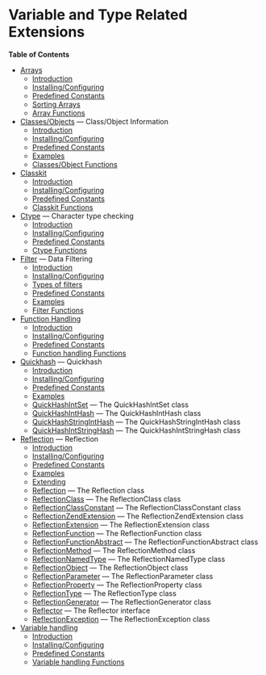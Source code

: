 Variable and Type Related Extensions
====================================

**Table of Contents**

-   [Arrays](/book/array.html)
    -   [Introduction](/intro/array.html)
    -   [Installing/Configuring](/array/setup.html)
    -   [Predefined Constants](/array/constants.html)
    -   [Sorting Arrays](/array/sorting.html)
    -   [Array Functions](/ref/array.html)
-   [Classes/Objects](/book/classobj.html) — Class/Object Information
    -   [Introduction](/intro/classobj.html)
    -   [Installing/Configuring](/classobj/setup.html)
    -   [Predefined Constants](/classobj/constants.html)
    -   [Examples](/classobj/examples.html)
    -   [Classes/Object Functions](/ref/classobj.html)
-   [Classkit](/book/classkit.html)
    -   [Introduction](/intro/classkit.html)
    -   [Installing/Configuring](/classkit/setup.html)
    -   [Predefined Constants](/classkit/constants.html)
    -   [Classkit Functions](/ref/classkit.html)
-   [Ctype](/book/ctype.html) — Character type checking
    -   [Introduction](/intro/ctype.html)
    -   [Installing/Configuring](/ctype/setup.html)
    -   [Predefined Constants](/ctype/constants.html)
    -   [Ctype Functions](/ref/ctype.html)
-   [Filter](/book/filter.html) — Data Filtering
    -   [Introduction](/intro/filter.html)
    -   [Installing/Configuring](/filter/setup.html)
    -   [Types of filters](/filter/filters.html)
    -   [Predefined Constants](/filter/constants.html)
    -   [Examples](/filter/examples.html)
    -   [Filter Functions](/ref/filter.html)
-   [Function Handling](/book/funchand.html)
    -   [Introduction](/intro/funchand.html)
    -   [Installing/Configuring](/funchand/setup.html)
    -   [Predefined Constants](/funchand/constants.html)
    -   [Function handling Functions](/ref/funchand.html)
-   [Quickhash](/book/quickhash.html) — Quickhash
    -   [Introduction](/intro/quickhash.html)
    -   [Installing/Configuring](/quickhash/setup.html)
    -   [Predefined Constants](/quickhash/constants.html)
    -   [Examples](/quickhash/examples.html)
    -   [QuickHashIntSet](/class/quickhashintset.html) — The
        QuickHashIntSet class
    -   [QuickHashIntHash](/class/quickhashinthash.html) — The
        QuickHashIntHash class
    -   [QuickHashStringIntHash](/class/quickhashstringinthash.html) —
        The QuickHashStringIntHash class
    -   [QuickHashIntStringHash](/class/quickhashintstringhash.html) —
        The QuickHashIntStringHash class
-   [Reflection](/book/reflection.html) — Reflection
    -   [Introduction](/intro/reflection.html)
    -   [Installing/Configuring](/reflection/setup.html)
    -   [Predefined Constants](/reflection/constants.html)
    -   [Examples](/reflection/examples.html)
    -   [Extending](/reflection/extending.html)
    -   [Reflection](/class/reflection.html) — The Reflection class
    -   [ReflectionClass](/class/reflectionclass.html) — The
        ReflectionClass class
    -   [ReflectionClassConstant](/class/reflectionclassconstant.html) —
        The ReflectionClassConstant class
    -   [ReflectionZendExtension](/class/reflectionzendextension.html) —
        The ReflectionZendExtension class
    -   [ReflectionExtension](/class/reflectionextension.html) — The
        ReflectionExtension class
    -   [ReflectionFunction](/class/reflectionfunction.html) — The
        ReflectionFunction class
    -   [ReflectionFunctionAbstract](/class/reflectionfunctionabstract.html)
        — The ReflectionFunctionAbstract class
    -   [ReflectionMethod](/class/reflectionmethod.html) — The
        ReflectionMethod class
    -   [ReflectionNamedType](/class/reflectionnamedtype.html) — The
        ReflectionNamedType class
    -   [ReflectionObject](/class/reflectionobject.html) — The
        ReflectionObject class
    -   [ReflectionParameter](/class/reflectionparameter.html) — The
        ReflectionParameter class
    -   [ReflectionProperty](/class/reflectionproperty.html) — The
        ReflectionProperty class
    -   [ReflectionType](/class/reflectiontype.html) — The
        ReflectionType class
    -   [ReflectionGenerator](/class/reflectiongenerator.html) — The
        ReflectionGenerator class
    -   [Reflector](/class/reflector.html) — The Reflector interface
    -   [ReflectionException](/class/reflectionexception.html) — The
        ReflectionException class
-   [Variable handling](/book/var.html)
    -   [Introduction](/intro/var.html)
    -   [Installing/Configuring](/var/setup.html)
    -   [Predefined Constants](/var/constants.html)
    -   [Variable handling Functions](/ref/var.html)
